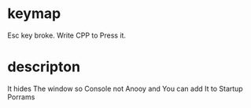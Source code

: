 # keymap
Esc key broke. Write CPP to Press it.
# descripton
It hides The window so Console not Anooy and You can add It to Startup Porrams
